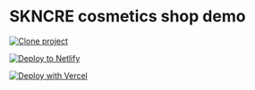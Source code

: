 # SKNCRE cosmetics shop demo

[![Clone project](https://hygraph.com/button)](https://app.hygraph.com/clone/f67b7c52af504cd9a19de912423b2e40?name=Hygraph%20Cosmetics%20Shop)

[![Deploy to Netlify](https://www.netlify.com/img/deploy/button.svg)](https://app.netlify.com/start/deploy?repository=https://github.com/timbenniks/hygraph-cosmetics-shop-demo-next)

[![Deploy with Vercel](https://vercel.com/button)](https://vercel.com/new/clone?repository-url=https%3A%2F%2Fgithub.com%2Ftimbenniks%2Fhygraph-cosmetics-shop-demo-next&env=NEXT_HYGRAPH_ENDPOINT&envDescription=Hygraph%20Performance%20endpioint&project-name=hygraph-cosmetics-shop-demo-next&repository-name=hygraph-cosmetics-shop-demo-next&demo-title=Hygraph%20Cosmetics%20Shop%20Demo&demo-description=Commerce%20demo%20with%20composability%20inthe%20cosmetics%20space&demo-url=https%3A%2F%2Fskncre-cosmetics-hygraph.vercel.app%2F&demo-image=https%3A%2F%2Fmedia.graphassets.com%2F2rkpPVMT6mliFXMg3AYS)
